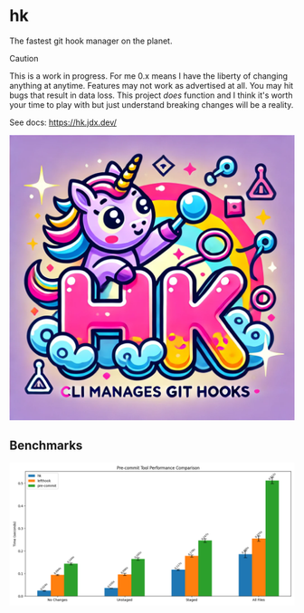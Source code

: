 # hk

The fastest git hook manager on the planet.

> [!CAUTION]
> This is a work in progress. For me 0.x means I have the liberty of changing anything at anytime. Features may not work as advertised at all.
> You may hit bugs that result in data loss.
> This project _does_ function and I think it's worth your time to play with but just understand breaking changes will be a reality.

See docs: https://hk.jdx.dev/

![hk](/docs/public/logo.png)

## Benchmarks

![benchmarks](/docs/public/benchmark.png)
